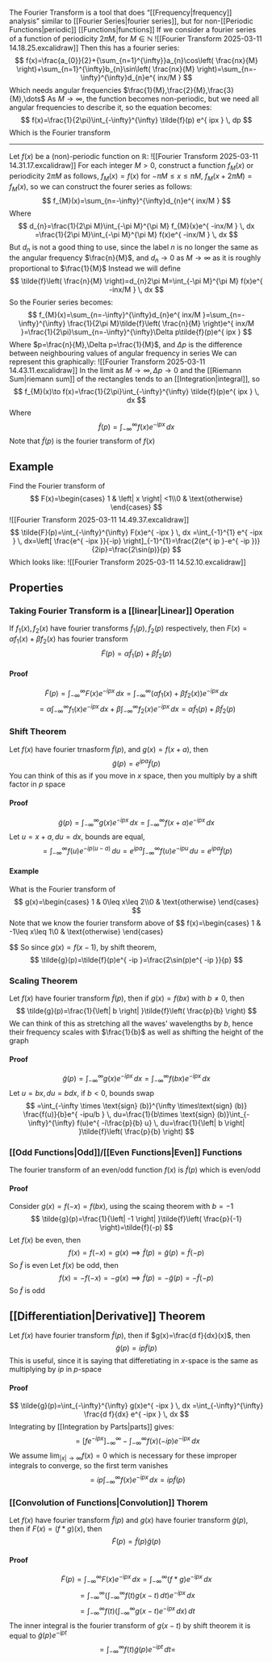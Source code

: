 The Fourier Transform is a tool that does “[[Frequency|frequency]] analysis” similar to [[Fourier Series|fourier series]], but for non-[[Periodic Functions|periodic]] [[Functions|functions]]
If we consider a fourier series of a function of periodicity $2\pi M$, for $M\in\mathbb{N}$
![[Fourier Transform 2025-03-11 14.18.25.excalidraw]]
Then this has a fourier series:
$$
f(x)=\frac{a_{0}}{2}+{\sum_{n=1}^{\infty}}a_{n}\cos\left( \frac{nx}{M} \right)+\sum_{n=1}^{\infty}b_{n}\sin\left( \frac{nx}{M} \right)=\sum_{n=-\infty}^{\infty}d_{n}e^{ inx/M }
$$
Which needs angular frequencies $\frac{1}{M},\frac{2}{M},\frac{3}{M},\dots$
As $M\to \infty$, the function becomes non-periodic, but we need all angular frequencies to describe it, so the equation becomes:
$$
f(x)=\frac{1}{2\pi}\int_{-\infty}^{\infty} \tilde{f}(p)  e^{ ipx } \, dp 
$$
Which is the Fourier transform
___
Let $f(x)$ be a (non)-periodic function on $\mathbb{R}$:
![[Fourier Transform 2025-03-11 14.31.17.excalidraw]]
For each integer $M>0$, construct a function $f_{M}(x)$ or periodicity $2\pi M$ as follows, $f_{M}(x)=f(x)$ for $-\pi M\leq x\leq \pi M$, $f_{M}(x+2\pi M)=f_{M}(x)$, so we can construct the fourer series as follows:
$$
f_{M}(x)=\sum_{n=-\infty}^{\infty}d_{n}e^{ inx/M }
$$
Where
$$
d_{n}=\frac{1}{2\pi M}\int_{-\pi M}^{\pi M} f_{M}(x)e^{ -inx/M } \, dx =\frac{1}{2\pi M}\int_{-\pi M}^{\pi M} f(x)e^{ -inx/M } \, dx 
$$
But $d_{n}$ is not a good thing to use, since the label $n$ is no longer the same as the angular frequency $\frac{n}{M}$, and $d_{n}\to0$ as $M\to \infty$ as it is roughly proportional to $\frac{1}{M}$
Instead we will define
$$
\tilde{f}\left( \frac{n}{M} \right)=d_{n}2\pi M=\int_{-\pi M}^{\pi M} f(x)e^{ -inx/M } \, dx 
$$
So the Fourier series becomes:
$$
f_{M}(x)=\sum_{n=-\infty}^{\infty}d_{n}e^{ inx/M }=\sum_{n=-\infty}^{\infty} \frac{1}{2\pi M}\tilde{f}\left( \frac{n}{M} \right)e^{ inx/M }=\frac{1}{2\pi}\sum_{n=-\infty}^{\infty}\Delta p\tilde{f}(p)e^{ ipx }
$$
Where $p=\frac{n}{M},\Delta p=\frac{1}{M}$, and $\Delta p$ is the difference between neighbouring values of angular frequency in series
We can represent this graphically:
![[Fourier Transform 2025-03-11 14.43.11.excalidraw]]
In the limit as $M\to \infty,\Delta p\to  0$ and the [[Riemann Sum|riemann sum]] of the rectangles tends to an [[Integration|integral]], so
$$
f_{M}(x)\to f(x)=\frac{1}{2\pi}\int_{-\infty}^{\infty} \tilde{f}(p)e^{ ipx } \, dx 
$$
Where
$$
\tilde{f}(p)=\int_{-\infty}^{\infty} f(x)e^{ -ipx } \, dx
$$
Note that $\tilde{f}(p)$ is the fourier transform of $f(x)$
## Example
Find the Fourier transform of
$$
F(x)=\begin{cases}
1 & \left| x \right| <1\\0 & \text{otherwise}
\end{cases}
$$
![[Fourier Transform 2025-03-11 14.49.37.excalidraw]]
$$
\tilde{F}(p)=\int_{-\infty}^{\infty} F(x)e^{ -ipx } \, dx =\int_{-1}^{1} e^{ -ipx } \, dx=\left[ \frac{e^{ -ipx }}{-ip} \right]_{-1}^{1}=\frac{2(e^{ ip }-e^{ -ip })}{2ip}=\frac{2\sin(p)}{p} 
$$
Which looks like:
![[Fourier Transform 2025-03-11 14.52.10.excalidraw]]
## Properties
### Taking Fourier Transform is a [[linear|Linear]] Operation
If $f_{1}(x),f_{2}(x)$ have fourier transforms $\tilde{f}_{1}(p),\tilde{f}_{2}(p)$ respectively, then $F(x)=\alpha f_{1}(x)+\beta f_{2}(x)$ has fourier transform 
$$
\tilde{F}(p)=\alpha \tilde{f}_{1}(p)+\beta \tilde{f}_{2}(p)
$$
#### Proof
$$
\tilde{F}(p)=\int_{-\infty}^{\infty} F(x)e^{ -ipx } \, dx=\int_{-\infty}^{\infty} (\alpha f_{1}(x)+\beta f_{2}(x))e^{ -ipx } \, dx 
$$
$$
 =\alpha \int_{-\infty}^{\infty} f_{1}(x)e^{ -ipx } \, dx +\beta \int_{-\infty}^{\infty} f_{2}(x)e^{ -ipx } \, dx =\alpha \tilde{f}_{1}(p)+\beta \tilde{f}_{2}(p)
$$
### Shift Theorem
Let $f(x)$ have fourier trnasform $\tilde{f}(p)$, and $g(x)=f(x+a)$, then 
$$
\tilde{g}(p)=e^{ ipa }\tilde{f}(p)
$$
You can think of this as if you move in $x$ space, then you multiply by a shift factor in $p$ space
#### Proof
$$
    \tilde{g}(p)=\int_{-\infty}^{\infty} g(x)e^{ -ipx } \, dx =\int_{-\infty}^{\infty} f(x+a)e^{ -ipx } \, dx 
$$
Let $u=x+a,du=dx$, bounds are equal,
$$
    =\int_{-\infty}^{\infty} f(u)e^{ -ip(u-a) } \, du =e^{ ipa }\int_{-\infty}^{\infty} f(u)e^{ -ipu } \, du =e^{ ipa }\tilde{f}(p)
$$
#### Example
What is the Fourier transform of
$$
g(x)=\begin{cases}
1 & 0\leq x\leq 2\\0 & \text{otherwise}
\end{cases}
$$
Note that we know the fourier transform above of 
$$
f(x)=\begin{cases}
1 & -1\leq x\leq 1\\0 & \text{otherwise}
\end{cases}

$$
So since $g(x)=f(x-1)$, by shift theorem, 
$$
\tilde{g}(p)=\tilde{f}(p)e^{ -ip }=\frac{2\sin(p)e^{ -ip }}{p}
$$
### Scaling Theorem
Let $f(x)$ have fourier transform $\tilde{f}(p)$, then if $g(x)=f(bx)$ with $b\neq 0$, then
 $$
\tilde{g}(p)=\frac{1}{\left| b \right| }\tilde{f}\left( \frac{p}{b} \right)
$$
We can think of this as stretching all the waves' wavelengths by $b$, hence their frequency scales with $\frac{1}{b}$ as well as shifting the height of the graph
#### Proof
$$
\tilde{g}(p)=\int_{-\infty}^{\infty} g(x)e^{ -ipx } \, dx =\int_{-\infty}^{\infty} f(bx)e^{ -ipx } \, dx 
$$
Let $u=bx,du=bdx$, if $b<0$, bounds swap
$$
=\int_{-\infty \times \text{sign} (b)}^{\infty \times\text{sign} (b)} \frac{f(u)}{b}e^{ -ipu/b } \, du=\frac{1}{b\times \text{sign} (b)}\int_{-\infty}^{\infty} f(u)e^{ -i\frac{p}{b} u} \, du=\frac{1}{\left| b \right| }\tilde{f}\left( \frac{p}{b} \right)
$$
### [[Odd Functions|Odd]]/[[Even Functions|Even]] Functions
The fourier transform of an even/odd function $f(x)$ is $\tilde{f}(p)$ which is even/odd
#### Proof
Consider $g(x)=f(-x)=f(bx)$, using the scaing theorem with $b=-1$
$$
\tilde{g}(p)=\frac{1}{\left| -1 \right| }\tilde{f}\left( \frac{p}{-1} \right)=\tilde{f}(-p)
$$
Let $f(x)$ be even, then
$$
f(x)=f(-x)=g(x)\implies \tilde{f}(p)=\tilde{g}(p)=\tilde{f}(-p)
$$
So $\tilde{f}$ is even
Let $f(x)$ be odd, then
$$
f(x)=-f(-x)=-g(x)\implies \tilde{f}(p)=-\tilde{g}(p)=-\tilde{f}(-p)
$$
So $\tilde{f}$ is odd
## [[Differentiation|Derivative]] Theorem
Let $f(x)$ have fourier transform $\tilde{f}(p)$, then if $g(x)=\frac{d f}{dx}(x)$, then
$$
\tilde{g}(p)=ip\tilde{f}(p)
$$
This is useful, since it is saying that differetiating in $x$-space is the same as multiplying by $ip$ in $p$-space
#### Proof
$$
\tilde{g}(p)=\int_{-\infty}^{\infty} g(x)e^{ -ipx } \, dx =\int_{-\infty}^{\infty} \frac{d f}{dx} e^{ -ipx } \, dx 
$$
Integrating by [[Integration by Parts|parts]] gives:
$$
=[fe^{ -ipx }]_{-\infty}^{\infty}-\int_{-\infty}^{\infty} f(x)(-ip)e^{ -ipx } \, dx 
$$
We assume $\lim_{ \left| x \right| \to \infty }f(x)=0$ which is necessary for these improper integrals to converge, so the first term vanishes
$$
=ip \int_{-\infty}^{\infty} f(x)e^{ -ipx } \, dx =ip \tilde{f}(p)
$$
### [[Convolution of Functions|Convolution]] Thorem
Let $f(x)$ have fourier transform $\tilde{f}(p)$ and $g(x)$ have fourier transform $\tilde{g}(p)$, then if $F(x)=(f*g)(x)$, then
$$
\tilde{F}(p)=\tilde{f}(p)\tilde{g}(p)
$$
#### Proof
$$
\tilde{F}(p)=\int_{-\infty}^{\infty} F(x)e^{ -ipx } \, dx =\int_{-\infty}^{\infty} (f*g) e^{ -ipx } \, dx 
$$
$$
= \int_{-\infty}^{\infty} \left( \int_{-\infty}^{\infty} f(t)g(x-t) \, dt \right) e^{  -ipx} \, dx 
$$
$$
= \int_{-\infty}^{\infty} f(t)\left( \int_{-\infty}^{\infty} g(x-t)e^{ -ipx } \, dx  \right) \, dt 
$$
The inner integral is the fourier transform of $g(x-t)$ by shift theorem it is equal to $\tilde{g}(p)e^{ -ipt }$
$$
=\int_{-\infty}^{\infty} f(t)\tilde{g}(p)e^{ -ipt } \, dt=
$$
